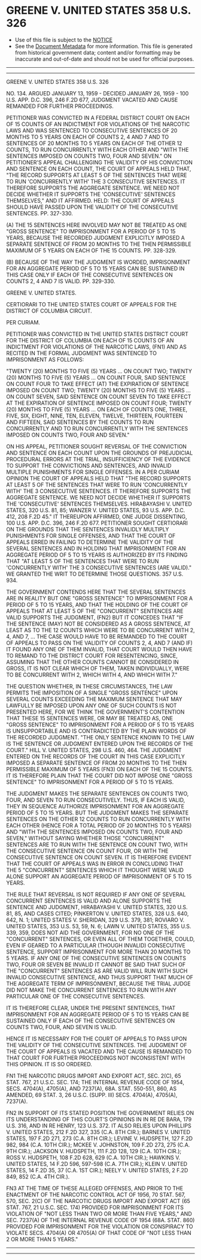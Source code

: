 ---
---

# GREENE V. UNITED STATES 358 U.S. 326

* Use of this file is subject to the [NOTICE](https://github.com/publicdocs/notice/blob/master/NOTICE)
* See the [Document Metadata](../../../) for more information.
  This file is generated from historical government data; content and/or formatting may be inaccurate and out-of-date and should not be used for official purposes.

----------
----------

GREENE V. UNITED STATES 358 U.S. 326

NO. 134.  ARGUED JANUARY 13, 1959 - DECIDED JANUARY 26, 1959 - 100 U.S. APP. D.C. 396, 246 F.2D 677, JUDGMENT VACATED AND CAUSE REMANDED FOR FURTHER PROCEEDINGS.

PETITIONER WAS CONVICTED IN A FEDERAL DISTRICT COURT ON EACH OF 15 COUNTS OF AN INDICTMENT FOR VIOLATIONS OF THE NARCOTIC LAWS AND WAS SENTENCED TO CONSECUTIVE SENTENCES OF 20 MONTHS TO 5 YEARS ON EACH OF COUNTS 2, 4 AND 7 AND TO SENTENCES OF 20 MONTHS TO 5 YEARS ON EACH OF THE OTHER 12 COUNTS, TO RUN CONCURRENTLY WITH EACH OTHER AND "WITH THE SENTENCES IMPOSED ON COUNTS TWO, FOUR AND SEVEN."  ON PETITIONER'S APPEAL CHALLENGING THE VALIDITY OF HIS CONVICTION AND SENTENCE ON EACH COUNT, THE COURT OF APPEALS HELD THAT, "THE RECORD SUPPORTS AT LEAST 5 OF THE SENTENCES THAT WERE TO RUN 'CONCURRENTLY WITH' THE 3 CONSECUTIVE SENTENCES.  IT THEREFORE SUPPORTS THE AGGREGATE SENTENCE.  WE NEED NOT DECIDE WHETHER IT SUPPORTS THE 'CONSECUTIVE' SENTENCES THEMSELVES," AND IT AFFIRMED.  HELD:  THE COURT OF APPEALS SHOULD HAVE PASSED UPON THE VALIDITY OF THE CONSECUTIVE SENTENCES.  PP. 327-330.

(A)  THE 15 SENTENCES HERE INVOLVED MAY NOT BE TREATED AS ONE "GROSS SENTENCE" TO IMPRISONMENT FOR A PERIOD OF 5 TO 15 YEARS, BECAUSE THE RECORDED JUDGMENT EXPLICITLY IMPOSED A SEPARATE SENTENCE OF FROM 20 MONTHS TO THE THEN PERMISSIBLE MAXIMUM OF 5 YEARS ON EACH OF THE 15 COUNTS.  PP. 328-329.

(B)  BECAUSE OF THE WAY THE JUDGMENT IS WORDED, IMPRISONMENT FOR AN AGGREGATE PERIOD OF 5 TO 15 YEARS CAN BE SUSTAINED IN THIS CASE ONLY IF EACH OF THE CONSECUTIVE SENTENCES ON COUNTS 2, 4 AND 7 IS VALID.  PP. 329-330.

GREENE V. UNITED STATES.

CERTIORARI TO THE UNITED STATES COURT OF APPEALS FOR THE DISTRICT OF COLUMBIA CIRCUIT.

PER CURIAM.

PETITIONER WAS CONVICTED IN THE UNITED STATES DISTRICT COURT FOR THE DISTRICT OF COLUMBIA ON EACH OF 15 COUNTS OF AN INDICTMENT FOR VIOLATIONS OF THE NARCOTIC LAWS, (FN1) AND AS RECITED IN THE FORMAL JUDGMENT WAS SENTENCED TO IMPRISONMENT AS FOLLOWS:

"TWENTY (20) MONTHS TO FIVE (5) YEARS  ...  ON COUNT TWO; TWENTY (20) MONTHS TO FIVE (5) YEARS ...  ON COUNT FOUR, SAID SENTENCE ON COUNT FOUR TO TAKE EFFECT (AT) THE EXPIRATION OF SENTENCE IMPOSED ON COUNT TWO; TWENTY (20) MONTHS TO FIVE (5) YEARS  ...  ON COUNT SEVEN, SAID SENTENCE ON COUNT SEVEN TO TAKE EFFECT AT THE EXPIRATION OF SENTENCE IMPOSED ON COUNT FOUR; TWENTY (20) MONTHS TO FIVE (5) YEARS  ...  ON EACH OF COUNTS ONE, THREE, FIVE, SIX, EIGHT, NINE, TEN, ELEVEN, TWELVE, THIRTEEN, FOURTEEN AND FIFTEEN, SAID SENTENCES BY THE COUNTS TO RUN CONCURRENTLY AND TO RUN CONCURRENTLY WITH THE SENTENCES IMPOSED ON COUNTS TWO, FOUR AND SEVEN."

ON HIS APPEAL, PETITIONER SOUGHT REVERSAL OF THE CONVICTION AND SENTENCE ON EACH COUNT UPON THE GROUNDS OF PREJUDICIAL PROCEDURAL ERRORS AT THE TRIAL, INSUFFICIENCY OF THE EVIDENCE TO SUPPORT THE CONVICTIONS AND SENTENCES, AND INVALID MULTIPLE PUNISHMENTS FOR SINGLE OFFENSES.  IN A PER CURIAM OPINION THE COURT OF APPEALS HELD THAT "THE RECORD SUPPORTS AT LEAST 5 OF THE SENTENCES THAT WERE TO RUN 'CONCURRENTLY WITH' THE 3 CONSECUTIVE SENTENCES.  IT THEREFORE SUPPORTS THE AGGREGATE SENTENCE.  WE NEED NOT DECIDE WHETHER IT SUPPORTS THE 'CONSECUTIVE' SENTENCES THEMSELVES.  HIRABAYASHI V. UNITED STATES, 320 U.S. 81, 85; WANZER V. UNITED STATES, 93 U.S. APP. D.C. 412, 208 F.2D 45."  IT THEREUPON AFFIRMED, ONE JUDGE DISSENTING, 100 U.S. APP. D.C. 396, 246 F.2D 677.  PETITIONER SOUGHT CERTIORARI ON THE GROUNDS THAT THE SENTENCES INVALIDLY MULTIPLY PUNISHMENTS FOR SINGLE OFFENSES, AND THAT THE COURT OF APPEALS ERRED IN FAILING TO DETERMINE THE VALIDITY OF THE SEVERAL SENTENCES AND IN HOLDING THAT IMPRISONMENT FOR AN AGGREGATE PERIOD OF 5 TO 15 YEARS IS AUTHORIZED BY ITS FINDING THAT "AT LEAST 5 OF THE SENTENCES THAT WERE TO RUN 'CONCURRENTLY WITH' THE 3 CONSECUTIVE SENTENCES (ARE VALID)."  WE GRANTED THE WRIT TO DETERMINE THOSE QUESTIONS.  357 U.S. 934.

THE GOVERNMENT CONTENDS HERE THAT THE SEVERAL SENTENCES ARE IN REALITY BUT ONE "GROSS SENTENCE" TO IMPRISONMENT FOR A PERIOD OF 5 TO 15 YEARS, AND THAT THE HOLDING OF THE COURT OF APPEALS THAT AT LEAST 5 OF THE "CONCURRENT" SENTENCES ARE VALID SUPPORTS THE JUDGMENT, (FN2) BUT IT CONCEDES THAT "IF THE SENTENCE (MAY) NOT BE CONSIDERED AS A GROSS SENTENCE, AT LEAST AS TO THE 12 COUNTS WHICH WERE TO BE CONCURRENT WITH 2, 4, AND 7,  ...  THE CASE WOULD HAVE TO BE REMANDED TO THE COURT OF APPEALS TO PASS ON THE VALIDITY OF COUNTS 2, 4, AND 7 (AND IF) IT FOUND ANY ONE OF THEM INVALID, THAT COURT WOULD THEN HAVE TO REMAND TO THE DISTRICT COURT FOR RESENTENCING, SINCE, ASSUMING THAT THE OTHER COUNTS CANNOT BE CONSIDERED IN GROSS, IT IS NOT CLEAR WHICH OF THEM, TAKEN INDIVIDUALLY, WERE TO BE CONCURRENT WITH 2, WHICH WITH 4, AND WHICH WITH 7."

THE QUESTION WHETHER, IN THESE CIRCUMSTANCES, THE LAW PERMITS THE IMPOSITION OF A SINGLE "GROSS SENTENCE" UPON SEVERAL COUNTS EXCEEDING THE MAXIMUM SENTENCE THAT MAY LAWFULLY BE IMPOSED UPON ANY ONE OF SUCH COUNTS IS NOT PRESENTED HERE, FOR WE THINK THE GOVERNMENT'S CONTENTION THAT THESE 15 SENTENCES WERE, OR MAY BE TREATED AS, ONE "GROSS SENTENCE" TO IMPRISONMENT FOR A PERIOD OF 5 TO 15 YEARS IS UNSUPPORTABLE AND IS CONTRADICTED BY THE PLAIN WORDS OF THE RECORDED JUDGMENT.  "THE ONLY SENTENCE KNOWN TO THE LAW IS THE SENTENCE OR JUDGMENT ENTERED UPON THE RECORDS OF THE COURT."  HILL V. UNITED STATES, 298 U.S. 460, 464.  THE JUDGMENT ENTERED ON THE RECORDS OF THE COURT IN THIS CASE EXPLICITLY IMPOSED A SEPARATE SENTENCE OF FROM 20 MONTHS TO THE THEN PERMISSIBLE MAXIMUM OF 5 YEARS (FN3) ON EACH OF THE 15 COUNTS.  IT IS THEREFORE PLAIN THAT THE COURT DID NOT IMPOSE ONE "GROSS SENTENCE" TO IMPRISONMENT FOR A PERIOD OF 5 TO 15 YEARS.

THE JUDGMENT MAKES THE SEPARATE SENTENCES ON COUNTS TWO, FOUR, AND SEVEN TO RUN CONSECUTIVELY.  THUS, IF EACH IS VALID, THEY IN SEQUENCE AUTHORIZE IMPRISONMENT FOR AN AGGREGATE PERIOD OF 5 TO 15 YEARS.  BUT THE JUDGMENT MAKES THE SEPARATE SENTENCES ON THE OTHER 12 COUNTS TO RUN CONCURRENTLY WITH EACH OTHER (HENCE FOR A TOTAL PERIOD OF 20 MONTHS TO 5 YEARS) AND "WITH THE SENTENCES IMPOSED ON COUNTS TWO, FOUR AND SEVEN," WITHOUT SAYING WHETHER THOSE "CONCURRENT" SENTENCES ARE TO RUN WITH THE SENTENCE ON COUNT TWO, WITH THE CONSECUTIVE SENTENCE ON COUNT FOUR, OR WITH THE CONSECUTIVE SENTENCE ON COUNT SEVEN.  IT IS THEREFORE EVIDENT THAT THE COURT OF APPEALS WAS IN ERROR IN CONCLUDING THAT THE 5 "CONCURRENT" SENTENCES WHICH IT THOUGHT WERE VALID ALONE SUPPORT AN AGGREGATE PERIOD OF IMPRISONMENT OF 5 TO 15 YEARS.

THE RULE THAT REVERSAL IS NOT REQUIRED IF ANY ONE OF SEVERAL CONCURRENT SENTENCES IS VALID AND ALONE SUPPORTS THE SENTENCE AND JUDGMENT, HIRABAYASHI V. UNITED STATES, 320 U.S. 81, 85, AND CASES CITED; PINKERTON V. UNITED STATES, 328 U.S. 640, 642, N. 1; UNITED STATES V. SHERIDAN, 329 U.S. 379, 381; ROVIARO V. UNITED STATES, 353 U.S. 53, 59, N. 6; LAWN V. UNITED STATES, 355 U.S. 339, 359, DOES NOT AID THE GOVERNMENT, FOR NO ONE OF THE "CONCURRENT" SENTENCES, OR EVEN ALL OF THEM TOGETHER, COULD, EVEN IF GEARED TO A PARTICULAR (THOUGH INVALID) CONSECUTIVE SENTENCE, SUPPORT IMPRISONMENT FOR MORE THAN 20 MONTHS TO 5 YEARS.  IF ANY ONE OF THE CONSECUTIVE SENTENCES ON COUNTS TWO, FOUR OR SEVEN BE INVALID IT CANNOT BE SAID THAT SUCH OF THE "CONCURRENT" SENTENCES AS ARE VALID WILL RUN WITH SUCH INVALID CONSECUTIVE SENTENCE, AND THUS SUPPORT THAT MUCH OF THE AGGREGATE TERM OF IMPRISONMENT, BECAUSE THE TRIAL JUDGE DID NOT MAKE THE CONCURRENT SENTENCES TO RUN WITH ANY PARTICULAR ONE OF THE CONSECUTIVE SENTENCES.

IT IS THEREFORE CLEAR, UNDER THE PRESENT SENTENCES, THAT IMPRISONMENT FOR AN AGGREGATE PERIOD OF 5 TO 15 YEARS CAN BE SUSTAINED ONLY IF EACH OF THE CONSECUTIVE SENTENCES ON COUNTS TWO, FOUR, AND SEVEN IS VALID.

HENCE IT IS NECESSARY FOR THE COURT OF APPEALS TO PASS UPON THE VALIDITY OF THE CONSECUTIVE SENTENCES.  THE JUDGMENT OF THE COURT OF APPEALS IS VACATED AND THE CAUSE IS REMANDED TO THAT COURT FOR FURTHER PROCEEDINGS NOT INCONSISTENT WITH THIS OPINION.  IT IS SO ORDERED.

FN1  THE NARCOTIC DRUGS IMPORT AND EXPORT ACT, SEC. 2(C), 65 STAT. 767, 21 U.S.C. SEC. 174; THE INTERNAL REVENUE CODE OF 1954, SECS. 4704(A), 4705(A), AND 7237(A), 68A.  STAT.  550-551, 860, AS AMENDED, 69 STAT. 3, 26 U.S.C. (SUPP. III) SECS. 4704(A), 4705(A), 7237(A).

FN2  IN SUPPORT OF ITS STATED POSITION THE GOVERNMENT RELIES ON ITS UNDERSTANDING OF THIS COURT'S OPINIONS IN IN RE DE BARA, 179 U.S. 316, AND IN RE HENRY, 123 U.S. 372.  IT ALSO RELIES UPON PHILLIPS V. UNITED STATES, 212 F.2D 327, 335 (C.A. 8TH CIR.); BARNES V. UNITED STATES, 197 F.2D 271, 273 (C.A. 8TH CIR.); LEVINE V. HUDSPETH, 127 F.2D 982, 984 (C.A. 10TH CIR.); MCKEE V. JOHNSTON, 109 F.2D 273, 275 (C.A. 9TH CIR.); JACKSON V. HUDSPETH, 111 F.2D 128, 129 (C.A. 10TH CIR.); ROSS V. HUDSPETH, 108 F.2D 628, 629 (C.A. 10TH CIR.); HAWKINS V. UNITED STATES, 14 F.2D 596, 597-598 (C.A. 7TH CIR.); KLEIN V. UNITED STATES, 14 F.2D 35, 37 (C.A. 1ST CIR.); NEELY V. UNITED STATES, 2 F.2D 849, 852 (C.A. 4TH CIR.).

FN3  AT THE TIME OF THESE ALLEGED OFFENSES, AND PRIOR TO THE ENACTMENT OF THE NARCOTIC CONTROL ACT OF 1956, 70 STAT. 567, 570, SEC. 2(C) OF THE NARCOTIC DRUGS IMPORT AND EXPORT ACT (65 STAT. 767, 21 U.S.C. SEC. 174) PROVIDED FOR IMPRISONMENT FOR ITS VIOLATION OF "NOT LESS THAN TWO OR MORE THAN FIVE YEARS," AND SEC. 7237(A) OF THE INTERNAL REVENUE CODE OF 1954 (68A.  STAT.  860) PROVIDED FOR IMPRISONMENT FOR THE VIOLATION OR CONSPIRACY TO VIOLATE SECS. 4704(A) OR 4705(A) OF THAT CODE OF "NOT LESS THAN 2 OR MORE THAN 5 YEARS."


----------
----------


